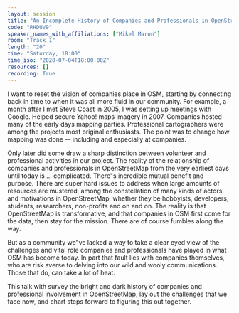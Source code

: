 ```yaml
---
layout: session
title: "An Incomplete History of Companies and Professionals in OpenStreetMap"
code: "RHDUV9"
speaker_names_with_affiliations: ["Mikel Maron"]
room: "Track 1"
length: "20"
time: "Saturday, 18:00"
time_iso: "2020-07-04T18:00:00Z"
resources: []
recording: True
---
```

I want to reset the vision of companies place in OSM, starting by connecting back in time to when it was all more fluid in our community. For example, a month after I met Steve Coast in 2005, I was setting up meetings with Google. Helped secure Yahoo! maps imagery in 2007. Companies hosted many of the early days mapping parties. Professional cartographers were among the projects most original enthusiasts. The point was to change how mapping was done -- including and especially at companies. 

Only later did some draw a sharp distinction between volunteer and professional activities in our project. The reality of the relationship of companies and professionals in OpenStreetMap from the very earliest days until today is ... complicated. There"s incredible mutual benefit and purpose.  There are super hard issues to address when large amounts of resources are mustered, among the constellation of many kinds of actors and motivations in OpenStreetMap, whether they be hobbyists, developers, students, researchers, non-profits and on and on. The reality is that OpenStreetMap is transformative, and that companies in OSM first come for the data, then stay for the mission. There are of course fumbles along the way.

But as a community we"ve lacked a way to take a clear eyed view of the challenges and vital role companies and professionals have played in what OSM has become today. In part that fault lies with companies themselves, who are risk averse to delving into our wild and wooly communications. Those that do, can take a lot of heat.

This talk with survey the bright and dark history of companies and professional involvement in OpenStreetMap, lay out the challenges that we face now, and chart steps forward to figuring this out together.
